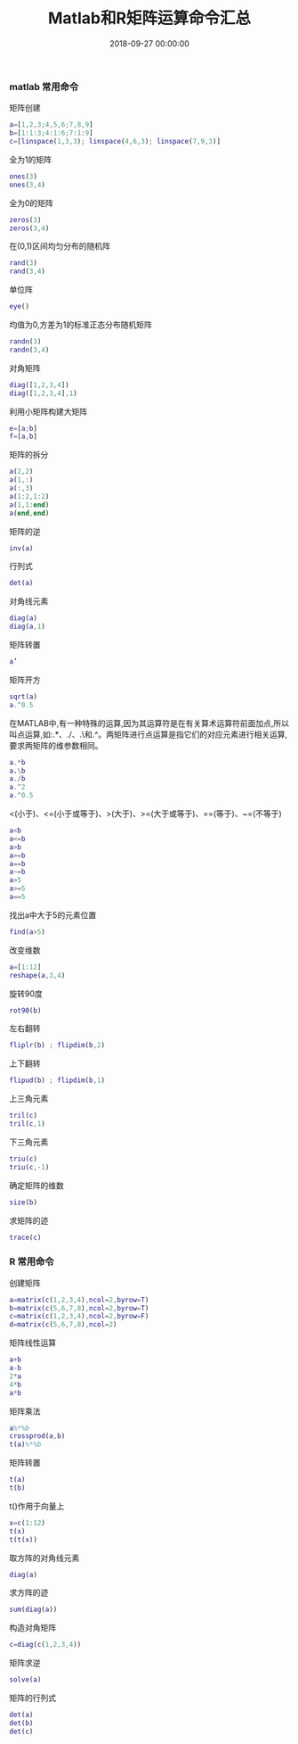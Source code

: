 ﻿---
layout: post
title: Matlab和R矩阵运算命令汇总
date: 2018-09-27 00:00:00
categories: 机器学习
tags: Matlab
---

### matlab 常用命令

矩阵创建

```matlab
a=[1,2,3;4,5,6;7,8,9]
b=[1:1:3;4:1:6;7:1:9]
c=[linspace(1,3,3); linspace(4,6,3); linspace(7,9,3)]
```

全为1的矩阵

```matlab
ones(3)
ones(3,4)
```

全为0的矩阵

```matlab
zeros(3)
zeros(3,4)
```

在(0,1)区间均匀分布的随机阵

```matlab
rand(3)
rand(3,4)
```

单位阵

```matlab
eye()
```

均值为0,方差为1的标准正态分布随机矩阵

```matlab
randn(3)
randn(3,4)
```

对角矩阵

```matlab
diag([1,2,3,4])
diag([1,2,3,4],1)
```

利用小矩阵构建大矩阵

```matlab
e=[a;b]
f=[a,b]
```

矩阵的拆分

```matlab
a(2,2)
a(1,:)
a(:,3)
a(1:2,1:2)
a(1,1:end)
a(end,end)
```

矩阵的逆

```matlab
inv(a)
```

行列式

```matlab
det(a)
```

对角线元素

```matlab
diag(a)
diag(a,1)
```

矩阵转置

```matlab
a’
```

矩阵开方

```matlab
sqrt(a)
a.^0.5
```

在MATLAB中,有一种特殊的运算,因为其运算符是在有关算术运算符前面加点,所以叫点运算,如:.*、./、.\和.^。两矩阵进行点运算是指它们的对应元素进行相关运算,要求两矩阵的维参数相同。

```matlab
a.*b
a.\b
a./b
a.^2
a.^0.5
```

<(小于)、<=(小于或等于)、>(大于)、>=(大于或等于)、==(等于)、~=(不等于)

```matlab
a<b
a<=b
a>b
a>=b
a==b
a~=b
a>5
a>=5
a==5
```

找出a中大于5的元素位置

```matlab
find(a>5)
```

改变维数

```matlab
a=[1:12]
reshape(a,3,4)
```

旋转90度

```matlab
rot90(b)
```

左右翻转

```matlab
fliplr(b) ; flipdim(b,2)
```

上下翻转

```matlab
flipud(b) ; flipdim(b,1)
```

上三角元素

```matlab
tril(c)
tril(c,1)
```

下三角元素

```matlab
triu(c)
triu(c,-1)
```

确定矩阵的维数

```matlab
size(b)
```

求矩阵的迹

```matlab
trace(c)
```

### R 常用命令

创建矩阵

```matlab
a=matrix(c(1,2,3,4),ncol=2,byrow=T)
b=matrix(c(5,6,7,8),ncol=2,byrow=T)
c=matrix(c(1,2,3,4),ncol=2,byrow=F)
d=matrix(c(5,6,7,8),ncol=2)
```

矩阵线性运算

```matlab
a+b
a-b
2*a
4*b
a*b
```

矩阵乘法

```matlab
a%*%b
crossprod(a,b)
t(a)%*%b
```

矩阵转置

```matlab
t(a)
t(b)
```

t()作用于向量上

```matlab
x=c(1:12)
t(x)
t(t(x))
```

取方阵的对角线元素

```matlab
diag(a)
```

求方阵的迹

```matlab
sum(diag(a))
```

构造对角矩阵

```matlab
c=diag(c(1,2,3,4))
```

矩阵求逆

```matlab
solve(a)
```

矩阵的行列式

```matlab
det(a)
det(b)
det(c)
```